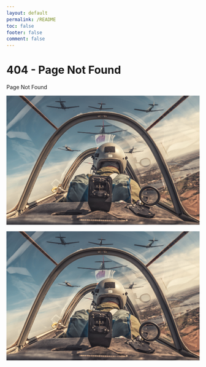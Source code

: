 ```yaml
---
layout: default
permalink: /README
toc: false
footer: false
comment: false
---
```


# 404 - Page Not Found

<span aria-label="Video description Page Not Found" class="m-1">Page Not Found</span>
<span class="dropdown-caret"></span>
</summary>
<img src="/src/assets/img/51633312.jpg" data-canonical-src="/src/assets/img/51633312.jpg" frameborder="0" allow="accelerometer; autoplay; clipboard-write; encrypted-media; gyroscope; picture-in-picture; allowfullscreen" class="d-block rounded-bottom-2 width-fit" style="max-height:640px;"> </video></details>

![img-smpl](/src/assets/img/51633312.jpg)
